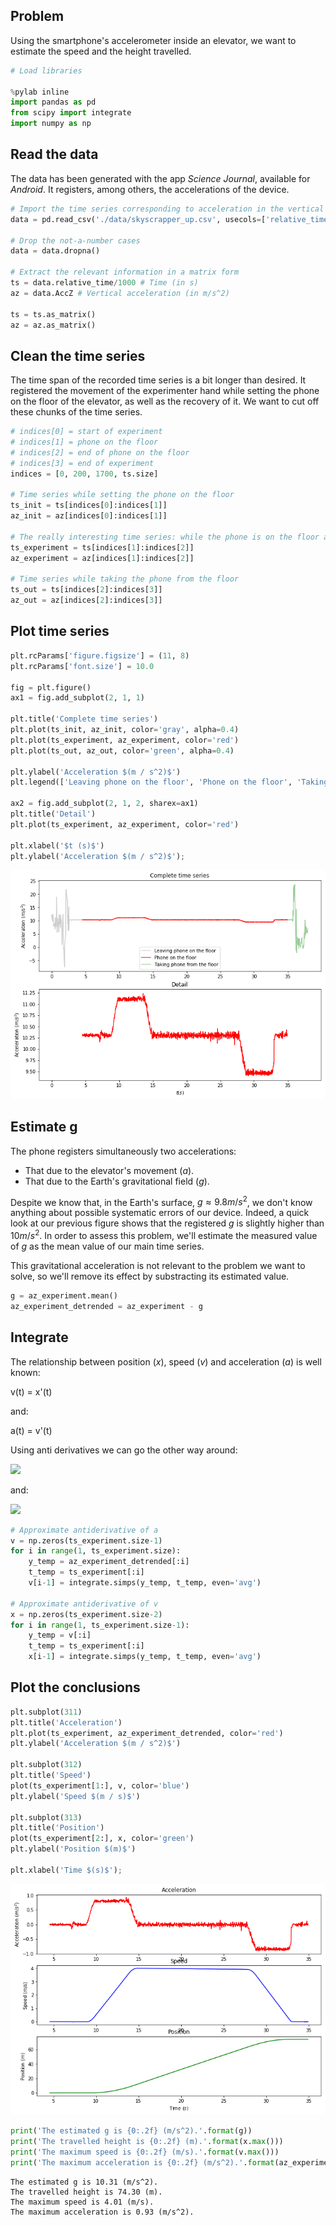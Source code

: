 
## Problem

Using the smartphone's accelerometer inside an elevator, we want to estimate the speed and the height travelled.


```python
# Load libraries

%pylab inline
import pandas as pd
from scipy import integrate
import numpy as np
```


## Read the data

The data has been generated with the app _Science Journal_, available for _Android_. It registers, among others, the accelerations of the device.


```python
# Import the time series corresponding to acceleration in the vertical axis
data = pd.read_csv('./data/skyscrapper_up.csv', usecols=['relative_time', 'AccZ'])

# Drop the not-a-number cases
data = data.dropna()

# Extract the relevant information in a matrix form
ts = data.relative_time/1000 # Time (in s)
az = data.AccZ # Vertical acceleration (in m/s^2)

ts = ts.as_matrix()
az = az.as_matrix()
```

## Clean the time series

The time span of the recorded time series is a bit longer than desired. It registered the movement of the experimenter hand while setting the phone on the floor of the elevator, as well as the recovery of it. We want to cut off these chunks of the time series.


```python
# indices[0] = start of experiment
# indices[1] = phone on the floor
# indices[2] = end of phone on the floor
# indices[3] = end of experiment
indices = [0, 200, 1700, ts.size]

# Time series while setting the phone on the floor
ts_init = ts[indices[0]:indices[1]]
az_init = az[indices[0]:indices[1]]

# The really interesting time series: while the phone is on the floor and the only registered movement is the elevator's
ts_experiment = ts[indices[1]:indices[2]]
az_experiment = az[indices[1]:indices[2]]

# Time series while taking the phone from the floor
ts_out = ts[indices[2]:indices[3]]
az_out = az[indices[2]:indices[3]]
```

## Plot time series


```python
plt.rcParams['figure.figsize'] = (11, 8)
plt.rcParams['font.size'] = 10.0

fig = plt.figure()
ax1 = fig.add_subplot(2, 1, 1)

plt.title('Complete time series')
plt.plot(ts_init, az_init, color='gray', alpha=0.4)
plt.plot(ts_experiment, az_experiment, color='red')
plt.plot(ts_out, az_out, color='green', alpha=0.4)

plt.ylabel('Acceleration $(m / s^2)$')
plt.legend(['Leaving phone on the floor', 'Phone on the floor', 'Taking phone from the floor']);

ax2 = fig.add_subplot(2, 1, 2, sharex=ax1)
plt.title('Detail')
plt.plot(ts_experiment, az_experiment, color='red')

plt.xlabel('$t (s)$')
plt.ylabel('Acceleration $(m / s^2)$');
```


![png](./img/output_6_0.png)


## Estimate g

The phone registers simultaneously two accelerations:

* That due to the elevator's movement ($a$).
* That due to the Earth's gravitational field ($g$).

Despite we know that, in the Earth's surface, $g \approx 9.8 m/s^2$, we don't know anything about possible systematic errors of our device. Indeed, a quick look at our previous figure shows that the registered $g$ is slightly higher than $10 m/s^2$. In order to assess this problem, we'll estimate the measured value of $g$ as the mean value of our main time series.

This gravitational acceleration is not relevant to the problem we want to solve, so we'll remove its effect by substracting its estimated value.


```python
g = az_experiment.mean()
az_experiment_detrended = az_experiment - g
```

## Integrate

The relationship between position ($x$), speed ($v$) and acceleration ($a$) is well known:

v(t) = x'(t)

and:

a(t) = v'(t)

Using anti derivatives we can go the other way around:

<img src="https://latex.codecogs.com/gif.latex?v(t)=\int_{t_0}^ta(s)ds" /> 

and:

<img src="https://latex.codecogs.com/gif.latex?x(t)=\int_{t_0}^tv(s)ds" /> 

```python
# Approximate antiderivative of a
v = np.zeros(ts_experiment.size-1)
for i in range(1, ts_experiment.size):
    y_temp = az_experiment_detrended[:i]
    t_temp = ts_experiment[:i]
    v[i-1] = integrate.simps(y_temp, t_temp, even='avg')

# Approximate antiderivative of v
x = np.zeros(ts_experiment.size-2)
for i in range(1, ts_experiment.size-1):
    y_temp = v[:i]
    t_temp = ts_experiment[:i]
    x[i-1] = integrate.simps(y_temp, t_temp, even='avg')
```

## Plot the conclusions


```python
plt.subplot(311)
plt.title('Acceleration')
plt.plot(ts_experiment, az_experiment_detrended, color='red')
plt.ylabel('Acceleration $(m / s^2)$')

plt.subplot(312)
plt.title('Speed')
plot(ts_experiment[1:], v, color='blue')
plt.ylabel('Speed $(m / s)$')

plt.subplot(313)
plt.title('Position')
plot(ts_experiment[2:], x, color='green')
plt.ylabel('Position $(m)$')

plt.xlabel('Time $(s)$');
```


![png](./img/output_12_0.png)



```python
print('The estimated g is {0:.2f} (m/s^2).'.format(g))
print('The travelled height is {0:.2f} (m).'.format(x.max()))
print('The maximum speed is {0:.2f} (m/s).'.format(v.max()))
print('The maximum acceleration is {0:.2f} (m/s^2).'.format(az_experiment_detrended.max()))
```

    The estimated g is 10.31 (m/s^2).
    The travelled height is 74.30 (m).
    The maximum speed is 4.01 (m/s).
    The maximum acceleration is 0.93 (m/s^2).
